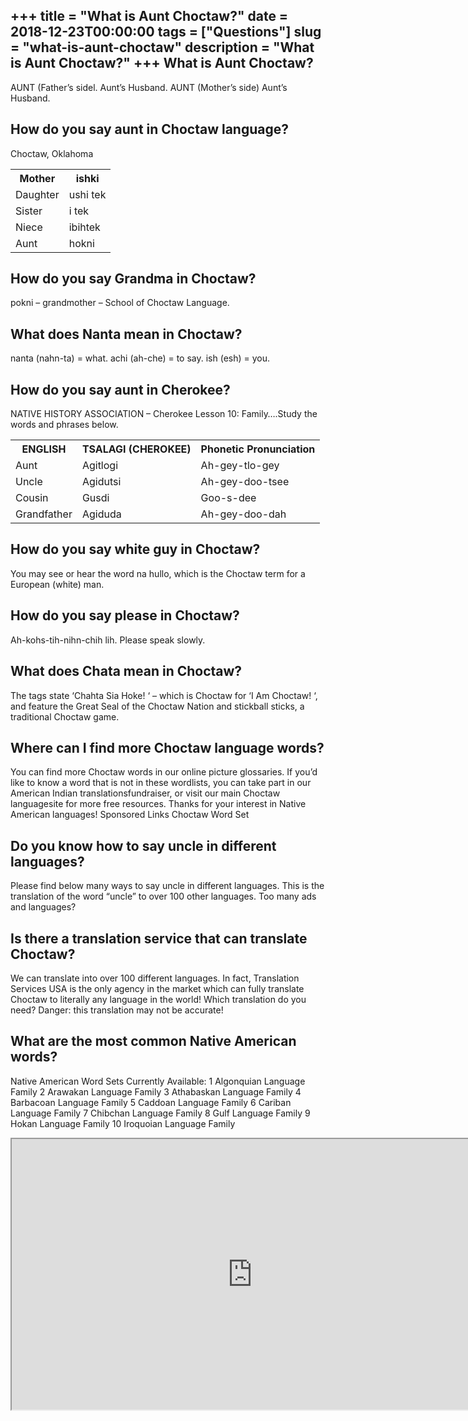 +++
title = "What is Aunt Choctaw?"
date = 2018-12-23T00:00:00
tags = ["Questions"]
slug = "what-is-aunt-choctaw"
description = "What is Aunt Choctaw?"
+++
What is Aunt Choctaw?
---------------------

AUNT (Father’s sidel. Aunt’s Husband. AUNT (Mother’s side) Aunt’s Husband.

How do you say aunt in Choctaw language?
----------------------------------------

Choctaw, Oklahoma

<table><tr><th>Mother</th><th>ishki</th></tr><tr><td>Daughter</td><td>ushi tek</td></tr><tr><td>Sister</td><td>i tek</td></tr><tr><td>Niece</td><td>ibihtek</td></tr><tr><td>Aunt</td><td>hokni</td></tr></table>

How do you say Grandma in Choctaw?
----------------------------------

pokni – grandmother – School of Choctaw Language.

What does Nanta mean in Choctaw?
--------------------------------

nanta (nahn-ta) = what. achi (ah-che) = to say. ish (esh) = you.

How do you say aunt in Cherokee?
--------------------------------

NATIVE HISTORY ASSOCIATION – Cherokee Lesson 10: Family….Study the words and phrases below.

<table><tr><th>ENGLISH</th><th>TSALAGI (CHEROKEE)</th><th>Phonetic Pronunciation</th></tr><tr><td>Aunt</td><td>Agitlogi</td><td>Ah-gey-tlo-gey</td></tr><tr><td>Uncle</td><td>Agidutsi</td><td>Ah-gey-doo-tsee</td></tr><tr><td>Cousin</td><td>Gusdi</td><td>Goo-s-dee</td></tr><tr><td>Grandfather</td><td>Agiduda</td><td>Ah-gey-doo-dah</td></tr></table>

How do you say white guy in Choctaw?
------------------------------------

You may see or hear the word na hullo, which is the Choctaw term for a European (white) man.

How do you say please in Choctaw?
---------------------------------

Ah-kohs-tih-nihn-chih lih. Please speak slowly.

What does Chata mean in Choctaw?
--------------------------------

The tags state ‘Chahta Sia Hoke! ‘ – which is Choctaw for ‘I Am Choctaw! ‘, and feature the Great Seal of the Choctaw Nation and stickball sticks, a traditional Choctaw game.

Where can I find more Choctaw language words?
---------------------------------------------

You can find more Choctaw words in our online picture glossaries. If you’d like to know a word that is not in these wordlists, you can take part in our American Indian translationsfundraiser, or visit our main Choctaw languagesite for more free resources. Thanks for your interest in Native American languages! Sponsored Links Choctaw Word Set

Do you know how to say uncle in different languages?
----------------------------------------------------

Please find below many ways to say uncle in different languages. This is the translation of the word “uncle” to over 100 other languages. Too many ads and languages?

Is there a translation service that can translate Choctaw?
----------------------------------------------------------

We can translate into over 100 different languages. In fact, Translation Services USA is the only agency in the market which can fully translate Choctaw to literally any language in the world! Which translation do you need? Danger: this translation may not be accurate!

What are the most common Native American words?
-----------------------------------------------

Native American Word Sets Currently Available: 1 Algonquian Language Family 2 Arawakan Language Family 3 Athabaskan Language Family 4 Barbacoan Language Family 5 Caddoan Language Family 6 Cariban Language Family 7 Chibchan Language Family 8 Gulf Language Family 9 Hokan Language Family 10 Iroquoian Language Family

<iframe allow="accelerometer; autoplay; clipboard-write; encrypted-media; gyroscope; picture-in-picture" allowfullscreen="" class="__youtube_prefs__  epyt-is-override  no-lazyload" data-no-lazy="1" data-origheight="433" data-origwidth="770" data-skipgform_ajax_framebjll="" height="433" id="_ytid_27408" loading="lazy" src="https://www.youtube.com/embed/UmRxPK_-EYQ?enablejsapi=1&autoplay=0&cc_load_policy=0&cc_lang_pref=&iv_load_policy=1&loop=0&modestbranding=0&rel=1&fs=1&playsinline=0&autohide=2&theme=dark&color=red&controls=1&" title="YouTube player" width="770"></iframe>